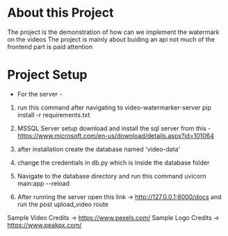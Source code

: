 # About this Project
The project is the demonstration of how can we implement the watermark on the videos
The project is mainly about buiding an api not much of the frontend part is paid attention

# Project Setup


* For the server - 
1) run this command after navigating to video-watermarker-server
pip install -r requirements.txt

2) MSSQL Server setup
download and install the sql server from this - https://www.microsoft.com/en-us/download/details.aspx?id=101064

3) after installation create the database named 'video-data'

4) change the credentials in db.py which is inside the database folder 

5) Navigate to the database directory and run this command 
uvicorn main:app --reload

6) After running the server open this link -> http://127.0.0.1:8000/docs and run the post upload_video route

Sample Video Credits -> https://www.pexels.com/
Sample Logo Credits -> https://www.peakpx.com/

